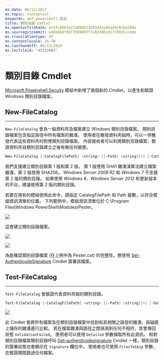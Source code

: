 ```yaml
---
ms.date: 06/12/2017
ms.topic: conceptual
keywords: wmf,powershell,設定
title: 類別目錄 Cmdlet
ms.openlocfilehash: ec5fc866fe27a894b23b93d3ea46ad9c0cba288e
ms.sourcegitcommit: e46b868f56f359909ff7c8230b1d1770935cce0e
ms.translationtype: HT
ms.contentlocale: zh-TW
ms.lasthandoff: 09/13/2018
ms.locfileid: "45522883"
---
```

# <a name="catalog-cmdlets"></a>類別目錄 Cmdlet

[Microsoft.Powershell.Secuity](https://technet.microsoft.com/library/hh847877.aspx) 模組中新增了兩個新的 Cmdlet，以產生和驗證 Windows 類別目錄檔案。

## <a name="new-filecatalog"></a>New-FileCatalog
--------------------------------

`New-FileCatalog` 會為一組資料夾及檔案建立 Windows 類別目錄檔案。 類別目錄檔案包含指定路徑中所有檔案的雜湊。 使用者在散發資料夾組時，可以一併散發代表這些資料夾的對應類別目錄檔案。 內容接收者可以利用類別目錄檔案，驗證資料夾自類別目錄建立之後有無任何變更。

```powershell
New-FileCatalog [-CatalogFilePath] <string> [[-Path] <string[]>] [-CatalogVersion <int>] [-WhatIf] [-Confirm] [<CommonParameters>]
```
我們支援建立類別目錄第 1 版和第 2 版。 第 1 版使用 SHA1 雜湊演算法建立檔案雜湊，第 2 版使用 SHA256。 *Windows Server 2008 R2* 和 *Windows 7* 不支援第 2 版的類別目錄。 如果使用 *Windows 8*、*Windows Server 2012* 和更新版本的平台，建議使用第 2 版的類別目錄。

若要在現有的模組使用此命令，請指定 CatalogFilePath 和 Path 變數，以符合模組資訊清單的位置。 下列範例中，模組資訊清單位於 C:\Program Files\Windows PowerShell\Modules\Pester。

![](../images/NewFileCatalog.jpg)

這會建立類別目錄檔案。

![](../images/CatalogFile1.jpg)

![](../images/CatalogFile2.jpg)

為能確認類別目錄檔案 (在上例中為 Pester.cat) 的完整性，應使用 [Set-AuthenticodeSignature](https://technet.microsoft.com/library/hh849819.aspx) Cmdlet 簽署該檔案。


## <a name="test-filecatalog"></a>Test-FileCatalog
--------------------------------

`Test-FileCatalog` 會驗證代表資料夾組的類別目錄。

```powershell
Test-FileCatalog [-CatalogFilePath] <string> [[-Path] <string[]>] [-Detailed] [-FilesToSkip <string[]>] [-WhatIf] [-Confirm] [<CommonParameters>]
```

![](../images/TestFileCatalog.jpg)

此 Cmdlet 會將所有檔案及在類別目錄檔案中找到和其相關之路徑的雜湊，與磁碟上儲存的雜湊進行比較。 若在檔案雜湊與路徑之間偵測到任何不相符，其會傳回狀態 `ValidationFailed`。
使用者可以使用 `Detailed` 參數擷取所有此資訊。 和對類別目錄檔案類別目錄呼叫 [Get-authenticodesignature](https://technet.microsoft.com/library/hh849805.aspx) Cmdlet 一樣，類別目錄的簽署狀態也會顯示在 `Signature` 欄位中。
使用者也可使用 `FilesToSkip` 參數，在驗證期間跳過任何檔案。
